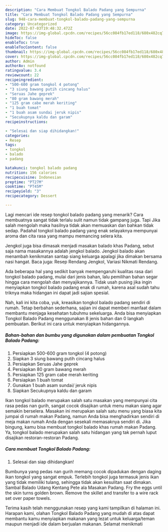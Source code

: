 ```yaml
---
description: "Cara Membuat Tongkol Balado Padang yang Sempurna"
title: "Cara Membuat Tongkol Balado Padang yang Sempurna"
slug: 948-cara-membuat-tongkol-balado-padang-yang-sempurna
category: Uncategorized
date: 2022-07-03T19:48:32.472Z
image: https://img-global.cpcdn.com/recipes/56cc084fb17ed118/680x482cq70/tongkol-balado-padang-foto-resep-utama.jpg
hideToc: false
enableToc: true
enableTocContent: false
thumbnail: https://img-global.cpcdn.com/recipes/56cc084fb17ed118/680x482cq70/tongkol-balado-padang-foto-resep-utama.jpg
cover: https://img-global.cpcdn.com/recipes/56cc084fb17ed118/680x482cq70/tongkol-balado-padang-foto-resep-utama.jpg
author: Admin
authorAv: notfound
ratingvalue: 3.4
reviewcount: 22
recipeingredient:
- "500-600 gram tongkol 4 potong"
- "3 siung bawang putih cincang halus"
- "Seruas Jahe geprek"
- "80 gram bawang merah"
- "125 gram cabe merah keriting"
- "1 buah tomat"
- "1 buah asam sundai jeruk nipis"
- "Secukupnya kaldu dan garam"
recipeinstructions:

- "Selesai dan siap dihidangkan!"
categories:
- Resep
tags:
- tongkol
- balado
- padang

katakunci: tongkol balado padang 
nutrition: 156 calories
recipecuisine: Indonesian
preptime: "PT27M"
cooktime: "PT45M"
recipeyield: "3"
recipecategory: Dessert

---
```



Lagi mencari ide resep tongkol balado padang yang menarik? Cara membuatnya sangat tidak terlalu sulit namun tidak gampang juga. Tapi Jika salah mengolah maka hasilnya tidak akan memuaskan dan bahkan tidak sedap. Padahal tongkol balado padang yang enak selayaknya mempunyai aroma dan cita rasa yang mampu memancing selera kita.


Jengkol juga bisa dimasak menjadi masakan balado khas Padang, sebut saja nama masakannya adalah jengkol balado. Jengkol balado akan menambah kenikmatan santap siang keluarga apalagi jika dimakan bersama nasi hangat. Baca juga: Resep Rendang Jengkol, Variasi Nikmati Rendang.

Ada beberapa hal yang sedikit banyak mempengaruhi kualitas rasa dari tongkol balado padang, mulai dari jenis bahan, lalu pemilihan bahan segar hingga cara mengolah dan menyajikannya. Tidak usah pusing jika ingin menyiapkan tongkol balado padang enak di rumah, karena asal sudah tahu triknya maka hidangan ini dapat jadi sajian spesial.


Nah, kali ini kita coba, yuk, kreasikan tongkol balado padang sendiri di rumah. Tetap berbahan sederhana, sajian ini dapat memberi manfaat dalam membantu menjaga kesehatan tubuhmu sekeluarga. Anda bisa menyiapkan Tongkol Balado Padang menggunakan 8 jenis bahan dan 0 langkah pembuatan. Berikut ini cara untuk menyiapkan hidangannya.

<!--inarticleads1-->

##### Bahan-bahan dan bumbu yang digunakan dalam pembuatan Tongkol Balado Padang:

1. Persiapkan 500-600 gram tongkol (4 potong)
1. Siapkan 3 siung bawang putih cincang halus
1. Persiapkan Seruas Jahe geprek
1. Persiapkan 80 gram bawang merah
1. Persiapkan 125 gram cabe merah keriting
1. Persiapkan 1 buah tomat
1. Gunakan 1 buah asam sundai/ jeruk nipis
1. Siapkan Secukupnya kaldu dan garam


Ikan tongkol balado merupakan salah satu masakan yang mempunyai cita rasa pedas nan gurih, sangat cocok disajikan untuk menu makan siang agar semakin berselera. Masakan ini merupakan salah satu menu yang biasa kita jumpai di rumah makan Padang, namun Anda bisa menghadirkan sendiri di meja makan rumah Anda dengan sesekali memasaknya sendiri di. Jika bingung, kamu bisa membuat tongkol balado khas rumah makan Padang. Ya, tongkol balado merupakan salah satu hidangan yang tak pernah luput disajikan restoran-restoran Padang. 

<!--inarticleads2-->

##### Cara membuat Tongkol Balado Padang:


1. Selesai dan siap dihidangkan!

Bumbunya yang pedas nan gurih memang cocok dipadukan dengan daging ikan tongkol yang sangat empuk. Terlebih tongkol juga termasuk jenis ikan yang tidak memiliki tulang, sehingga tidak akan kesulitan saat dimakan. Sambal Balado Udang Kentang Pete ala Masakan Padang. Fry the eggs until the skin turns golden brown. Remove the skillet and transfer to a wire rack set over paper towels. 

Terima kasih telah menggunakan resep yang kami tampilkan di halaman ini. Harapan kami, olahan Tongkol Balado Padang yang mudah di atas dapat membantu kamu menyiapkan makanan yang lezat untuk keluarga/teman maupun menjadi ide dalam berjualan makanan. Selamat menikmati
